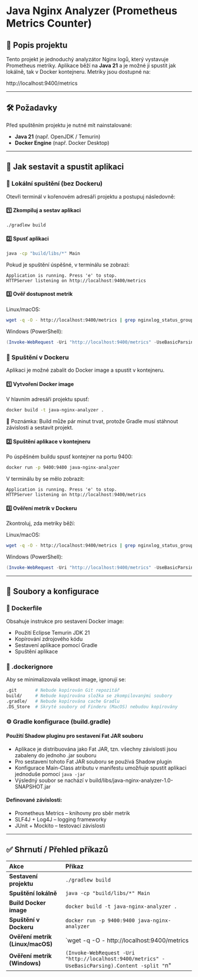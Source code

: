 # Java Nginx Analyzer (Prometheus Metrics Counter)

## 📌 Popis projektu
Tento projekt je jednoduchý analyzátor Nginx logů, který vystavuje Prometheus metriky. 
Aplikace běží na **Java 21** a je možné ji spustit jak lokálně, tak v Docker kontejneru. Metriky jsou dostupné na:

http://localhost:9400/metrics

---

## 🛠 Požadavky
Před spuštěním projektu je nutné mít nainstalované:
- **Java 21** (např. OpenJDK / Temurin)
- **Docker Engine** (např. Docker Desktop)

---

## 🚀 Jak sestavit a spustit aplikaci

### 📍 Lokální spuštění (bez Dockeru)
Otevři terminál v kořenovém adresáři projektu a postupuj následovně:

#### 1️⃣ **Zkompiluj a sestav aplikaci**

```sh
./gradlew build
```

#### 2️⃣ **Spusť aplikaci**

```sh
java -cp "build/libs/*" Main
```

Pokud je spuštění úspěšné, v terminálu se zobrazí:
```arduino
Application is running. Press 'e' to stop.
HTTPServer listening on http://localhost:9400/metrics
```

#### 3️⃣ **Ověř dostupnost metrik**

Linux/macOS:
```sh
wget -q -O - http://localhost:9400/metrics | grep nginxlog_status_group_total
```

Windows (PowerShell):
```powershell
(Invoke-WebRequest -Uri "http://localhost:9400/metrics" -UseBasicParsing).Content -split "`n" | Where-Object {$_ -match "nginxlog_status_group_total" -and $_ -notmatch "# "}
```

### 🐳 Spuštění v Dockeru
Aplikaci je možné zabalit do Docker image a spustit v kontejneru.

#### 1️⃣ Vytvoření Docker image

V hlavním adresáři projektu spusť:
```sh
docker build -t java-nginx-analyzer .
```

📌 Poznámka: 
Build může pár minut trvat, protože Gradle musí stáhnout závislosti a sestavit projekt.

#### 2️⃣ Spuštění aplikace v kontejneru
Po úspěšném buildu spusť kontejner na portu 9400:
```sh
docker run -p 9400:9400 java-nginx-analyzer
```

V terminálu by se mělo zobrazit:
```arduino
Application is running. Press 'e' to stop.
HTTPServer listening on http://localhost:9400/metrics
```

#### 3️⃣ Ověření metrik v Dockeru
Zkontroluj, zda metriky běží:

Linux/macOS:
```sh
wget -q -O - http://localhost:9400/metrics | grep nginxlog_status_group_total
```

Windows (PowerShell):
```powershell
(Invoke-WebRequest -Uri "http://localhost:9400/metrics" -UseBasicParsing).Content -split "`n" | Where-Object {$_ -match "nginxlog_status_group_total" -and $_ -notmatch "# "}
```

---

## 📂 Soubory a konfigurace
### 📝 Dockerfile
Obsahuje instrukce pro sestavení Docker image:
- Použití Eclipse Temurin JDK 21
- Kopírování zdrojového kódu
- Sestavení aplikace pomocí Gradle
- Spuštění aplikace

### 🚫 .dockerignore
Aby se minimalizovala velikost image, ignorují se:
```bash
.git       # Nebude kopírován Git repozitář
build/     # Nebude kopírována složka se zkompilovanými soubory
.gradle/   # Nebude kopírována cache Gradlu
.DS_Store  # Skryté soubory od Finderu (MacOS) nebudou kopírovány
```

### ⚙️ Gradle konfigurace (build.gradle)
#### Použití Shadow pluginu pro sestavení Fat JAR souboru
- Aplikace je distribuována jako Fat JAR, tzn. všechny závislosti jsou zabaleny do jednoho .jar souboru
- Pro sestavení tohoto Fat JAR souboru se používá Shadow plugin
- Konfigurace Main-Class atributu v manifestu umožňuje spustit aplikaci jednoduše pomocí `java -jar`
- Výsledný soubor se nachází v build/libs/java-nginx-analyzer-1.0-SNAPSHOT.jar

#### Definované závislosti:
- Prometheus Metrics – knihovny pro sběr metrik
- SLF4J + Log4J – logging frameworky
- JUnit + Mockito – testovací závislosti

---

## ✅ Shrnutí / Přehled příkazů

| Akce                        | Příkaz |
|:----------------------------|:------------------|
| **Sestavení projektu**      | `./gradlew build` |
| **Spuštění lokálně**        | `java -cp "build/libs/*" Main` |
| **Build Docker image**      | `docker build -t java-nginx-analyzer .` |
| **Spuštění v Dockeru**      | `docker run -p 9400:9400 java-nginx-analyzer` |
| **Ověření metrik (Linux/macOS)** | `wget -q -O - http://localhost:9400/metrics | grep nginxlog_status_group_total` |
| **Ověření metrik (Windows)** | `(Invoke-WebRequest -Uri "http://localhost:9400/metrics" -UseBasicParsing).Content -split "`n" | Where-Object {$_ -match "nginxlog_status_group_total" -and $_ -notmatch "# "}` |